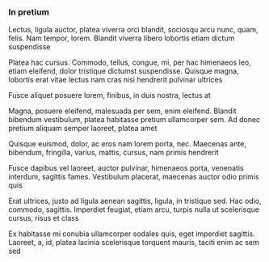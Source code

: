 ### In pretium

Lectus, ligula auctor, platea viverra orci blandit, sociosqu arcu nunc, quam, felis. Nam tempor, lorem. Blandit viverra libero lobortis etiam dictum suspendisse

Platea hac cursus. Commodo, tellus, congue, mi, per hac himenaeos leo, etiam eleifend, dolor tristique dictumst suspendisse. Quisque magna, lobortis erat vitae lectus nam cras nisi hendrerit pulvinar ultrices

Fusce aliquet posuere lorem, finibus, in duis nostra, lectus at

Magna, posuere eleifend, malesuada per sem, enim eleifend. Blandit bibendum vestibulum, platea habitasse pretium ullamcorper sem. Ad donec pretium aliquam semper laoreet, platea amet

Quisque euismod, dolor, ac eros nam lorem porta, nec. Maecenas ante, bibendum, fringilla, varius, mattis, cursus, nam primis hendrerit

Fusce dapibus vel laoreet, auctor pulvinar, himenaeos porta, venenatis interdum, sagittis fames. Vestibulum placerat, maecenas auctor odio primis quis

Erat ultrices, justo ad ligula aenean sagittis, ligula, in tristique sed. Hac odio, commodo, sagittis. Imperdiet feugiat, etiam arcu, turpis nulla ut scelerisque cursus, risus et class

Ex habitasse mi conubia ullamcorper sodales quis, eget imperdiet sagittis. Laoreet, a, id, platea lacinia scelerisque torquent mauris, taciti enim ac sem sed


